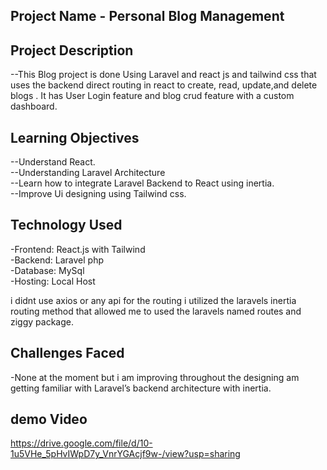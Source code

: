 ## Project Name - Personal Blog Management
## Project Description
--This Blog project is done Using Laravel and react js and tailwind css that uses the backend direct routing in react to create, read, update,and delete blogs . It has User Login feature and blog crud feature with a custom dashboard.


## Learning Objectives
--Understand React. <br>
--Understanding Laravel Architecture <br>
--Learn how to integrate Laravel Backend to React using inertia. <br>
--Improve Ui designing using Tailwind css. <br>

## Technology Used
-Frontend: React.js with Tailwind <br>
-Backend: Laravel php <br>
-Database: MySql <br>
-Hosting: Local Host <br>

i didnt use axios or any api for the routing i utilized the laravels inertia routing method that allowed me to used the laravels named routes and ziggy package.

## Challenges Faced
-None at the moment but i am improving throughout the designing am getting familiar with Laravel’s backend architecture with inertia.

## demo Video
https://drive.google.com/file/d/10-1u5VHe_5pHvIWpD7y_VnrYGAcjf9w-/view?usp=sharing
